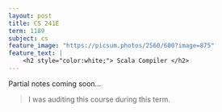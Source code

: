 ```yaml
---
layout: post
title: CS 241E
term: 1189
subject: cs
feature_image: "https://picsum.photos/2560/600?image=875"
feature_text: |
    <h2 style="color:white;"> Scala Compiler </h2>
---
```


Partial notes coming soon...

 > I was auditing this course during this term.
